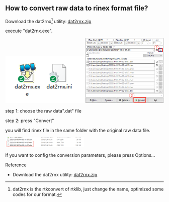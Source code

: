 ## How to convert raw data to rinex format file?

Download the dat2rnx[^1] utility: [dat2rnx.zip](download/dat2rnx.zip)

execute "dat2rnx.exe".
<div style="text-align: left;"><img src="../images/common/image064.png" width="250"> <img src="../images/common/image066.png" width="250"></div>

step 1: choose the raw data".dat" file

step 2: press "Convert"

you will find rinex file in the same folder with the original raw data file.
<div style="text-align: left;"><img src="../images/common/image068.png" width="250"></div>

If you want to config the conversion parameters, please press Options...

Reference

- Download the dat2rnx utility: [dat2rnx.zip](download/dat2rnx.zip)

[^1]: dat2rnx is the rtkconvert of rtklib, just change the name, optimized some codes for our format.